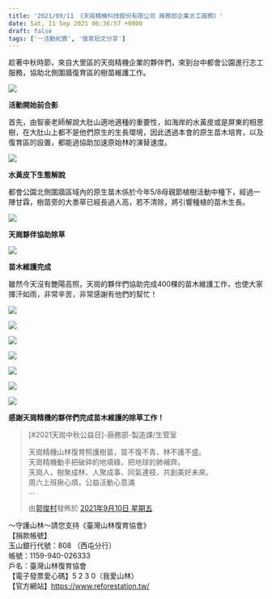 ```yaml
---
title: '2021/09/11 《天崗精機科技股份有限公司 廠務部企業志工服務》'
date: Sat, 11 Sep 2021 06:36:57 +0000
draft: false
tags: ['－活動紀實', '復育短文分享']
---
```


趁著中秋時節，來自大里區的天崗精機企業的夥伴們，來到台中都會公園進行志工服務，協助北側圍牆復育區的樹苗維護工作。

![](https://www.reforestation.tw/wp-content/uploads/2021/09/LINE_ALBUM_20210911-天崗精機企業服務_210911_3.jpg)

**活動開始前合影**

首先，由智豪老師解說大肚山適地適種的重要性，如海岸的水黃皮或是屏東的相思樹，在大肚山上都不是他們原生的生長環境，因此透過本會的原生苗木培育，以及復育區的設置，都能過協助加速原始林的演替速度。

![](https://www.reforestation.tw/wp-content/uploads/2021/09/LINE_ALBUM_20210911-天崗精機企業服務_210911_2.jpg)

**水黃皮下生態解說**

都會公園北側圍牆區域內的原生苗木係於今年5/8母親節植樹活動中種下，經過一陣甘霖，樹苗旁的大黍草已經長過人高，若不清除，將引響種植的苗木生長。

![](https://www.reforestation.tw/wp-content/uploads/2021/09/LINE_ALBUM_20210911-天崗精機企業服務_210911_1.jpg)

**天崗夥伴協助除草**

![](https://www.reforestation.tw/wp-content/uploads/2021/09/LINE_ALBUM_20210911-天崗精機企業服務_210911_5.jpg)

**苗木維護完成**

雖然今天沒有艷陽高照，天崗的夥伴們協助完成400棵的苗木維護工作，也使大家揮汗如雨，非常辛苦，非常感謝有他們的幫忙！

![](https://www.reforestation.tw/wp-content/uploads/2021/09/LINE_ALBUM_20210911-天崗精機企業服務_210911_1-1.jpg)

![](https://www.reforestation.tw/wp-content/uploads/2021/09/LINE_ALBUM_20210911-天崗精機企業服務_210911_6.jpg)

![](https://www.reforestation.tw/wp-content/uploads/2021/09/LINE_ALBUM_20210911-天崗精機企業服務_210911_7.jpg)

![](https://www.reforestation.tw/wp-content/uploads/2021/09/LINE_ALBUM_20210911-天崗精機企業服務_210911_8.jpg)

![](https://www.reforestation.tw/wp-content/uploads/2021/09/LINE_ALBUM_20210911-天崗精機企業服務_210911_9.jpg)

![](https://www.reforestation.tw/wp-content/uploads/2021/09/LINE_ALBUM_20210911-天崗精機企業服務_210911_10.jpg)

![](https://www.reforestation.tw/wp-content/uploads/2021/09/LINE_ALBUM_20210911-天崗精機企業服務_210911.jpg)

**感謝天崗精機的夥伴們完成苗木維護的除草工作！**

> \[#2021天崗中秋公益日\]-廠務部-製造課/生管室
> 
> 天崗精機山林復育照護樹苗，苗不復不青、林不護不盛。  
> 天崗精機動手把破碎的地填綠，把地球的肺補齊。  
> 天崗人，樹聚成林、人聚成事、同氣連枝、共創美好未來。  
> 周六上班揪心煩，公益活動心意滿  
> ...
> 
> 由[郭俊村](https://www.facebook.com/xiao.m.guai)發佈於 [2021年9月10日 星期五](https://www.facebook.com/Tienkang1982/posts/849499182605297)

～守護山林～請您支持《臺灣山林復育協會》  
【捐款帳號】  
玉山銀行代號：808 （西屯分行）  
帳號：1159-940-026333  
戶名：臺灣山林復育協會  
【電子發票愛心碼】5 2 3 0（我愛山林）  
【官方網站】https://www.reforestation.tw/